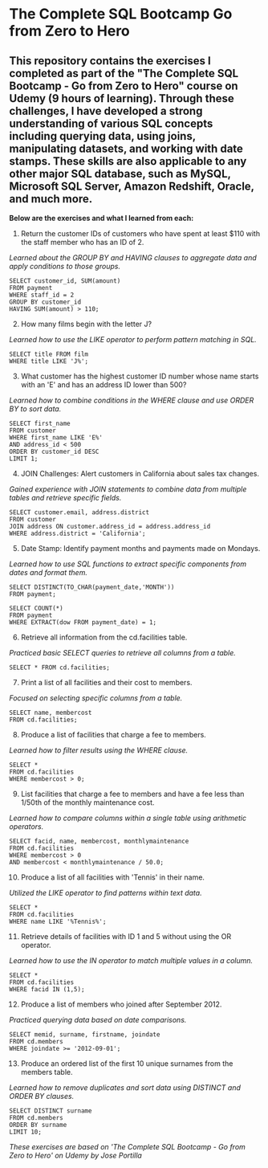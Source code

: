 # The Complete SQL Bootcamp Go from Zero to Hero

## This repository contains the exercises I completed as part of the "The Complete SQL Bootcamp - Go from Zero to Hero" course on Udemy (9 hours of learning). Through these challenges, I have developed a strong understanding of various SQL concepts including querying data, using joins, manipulating datasets, and working with date stamps. These skills are also applicable to any other major SQL database, such as MySQL, Microsoft SQL Server, Amazon Redshift, Oracle, and much more.

**Below are the exercises and what I learned from each:**

1. Return the customer IDs of customers who have spent at least $110 with the staff member who has an ID of 2.
   
*Learned about the GROUP BY and HAVING clauses to aggregate data and apply conditions to those groups.*
```
SELECT customer_id, SUM(amount)
FROM payment
WHERE staff_id = 2
GROUP BY customer_id
HAVING SUM(amount) > 110;
```

2. How many films begin with the letter J?
   
*Learned how to use the LIKE operator to perform pattern matching in SQL.*
```
SELECT title FROM film
WHERE title LIKE 'J%';
```
3. What customer has the highest customer ID number whose name starts with an 'E' and has an address ID lower than 500?
   
*Learned how to combine conditions in the WHERE clause and use ORDER BY to sort data.*
```
SELECT first_name
FROM customer
WHERE first_name LIKE 'E%'
AND address_id < 500
ORDER BY customer_id DESC
LIMIT 1;
```
4. JOIN Challenges: Alert customers in California about sales tax changes.
   
*Gained experience with JOIN statements to combine data from multiple tables and retrieve specific fields.*
```
SELECT customer.email, address.district 
FROM customer
JOIN address ON customer.address_id = address.address_id
WHERE address.district = 'California';
```
5. Date Stamp: Identify payment months and payments made on Mondays.
   
*Learned how to use SQL functions to extract specific components from dates and format them.*
```
SELECT DISTINCT(TO_CHAR(payment_date,'MONTH'))
FROM payment;

SELECT COUNT(*)
FROM payment
WHERE EXTRACT(dow FROM payment_date) = 1;
```

6. Retrieve all information from the cd.facilities table.
   
*Practiced basic SELECT queries to retrieve all columns from a table.*
```
SELECT * FROM cd.facilities;
```
7. Print a list of all facilities and their cost to members.
   
*Focused on selecting specific columns from a table.*
```
SELECT name, membercost 
FROM cd.facilities;
```
8. Produce a list of facilities that charge a fee to members.
   
*Learned how to filter results using the WHERE clause.*
```
SELECT * 
FROM cd.facilities
WHERE membercost > 0;
```
9. List facilities that charge a fee to members and have a fee less than 1/50th of the monthly maintenance cost.
   
*Learned how to compare columns within a single table using arithmetic operators.*
```
SELECT facid, name, membercost, monthlymaintenance
FROM cd.facilities
WHERE membercost > 0 
AND membercost < monthlymaintenance / 50.0;
```
10. Produce a list of all facilities with 'Tennis' in their name.
   
*Utilized the LIKE operator to find patterns within text data.*
```
SELECT * 
FROM cd.facilities
WHERE name LIKE '%Tennis%';
```
11. Retrieve details of facilities with ID 1 and 5 without using the OR operator.
   
*Learned how to use the IN operator to match multiple values in a column.*
```
SELECT * 
FROM cd.facilities
WHERE facid IN (1,5);
```
12. Produce a list of members who joined after September 2012.
   
*Practiced querying data based on date comparisons.*

```
SELECT memid, surname, firstname, joindate 
FROM cd.members
WHERE joindate >= '2012-09-01';
```
13. Produce an ordered list of the first 10 unique surnames from the members table.
   
*Learned how to remove duplicates and sort data using DISTINCT and ORDER BY clauses.*
```
SELECT DISTINCT surname 
FROM cd.members
ORDER BY surname 
LIMIT 10;
```

*These exercises are based on 'The Complete SQL Bootcamp - Go from Zero to Hero' on Udemy by Jose Portilla*
